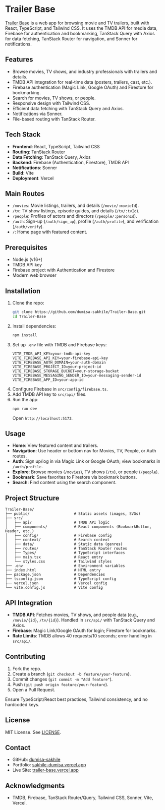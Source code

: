 # Trailer Base

[Trailer Base](https://trailer-base.vercel.app) is a web app for browsing movie and TV trailers, built with React, TypeScript, and Tailwind CSS. It uses the TMDB API for media data, Firebase for authentication and bookmarking, TanStack Query with Axios for data fetching, TanStack Router for navigation, and Sonner for notifications.

## Features
- Browse movies, TV shows, and industry professionals with trailers and details.
- TMDB API integration for real-time data (posters, trailers, cast, etc.).
- Firebase authentication (Magic Link, Google OAuth) and Firestore for bookmarking.
- Search for movies, TV shows, or people.
- Responsive design with Tailwind CSS.
- Efficient data fetching with TanStack Query and Axios.
- Notifications via Sonner.
- File-based routing with TanStack Router.

## Tech Stack
- **Frontend**: React, TypeScript, Tailwind CSS
- **Routing**: TanStack Router
- **Data Fetching**: TanStack Query, Axios
- **Backend**: Firebase (Authentication, Firestore), TMDB API
- **Notifications**: Sonner
- **Build**: Vite
- **Deployment**: Vercel

## Main Routes
- `/movies`: Movie listings, trailers, and details (`/movie/:movieId`).
- `/tv`: TV show listings, episode guides, and details (`/tv/:tvId`).
- `/people`: Profiles of actors and directors (`/people/:personId`).
- `/auth`: Sign-up (`/auth/sign_up`), profile (`/auth/profile`), and verification (`/auth/verify`).
- `/`: Home page with featured content.

## Prerequisites
- Node.js (v16+)
- TMDB API key
- Firebase project with Authentication and Firestore
- Modern web browser

## Installation
1. Clone the repo:
   ```bash
   git clone https://github.com/dumisa-sakhile/Trailer-Base.git
   cd Trailer-Base
   ```
2. Install dependencies:
   ```bash
   npm install
   ```
3. Set up `.env` file with TMDB and Firebase keys:
   ```env
   VITE_TMDB_API_KEY=your-tmdb-api-key
   VITE_FIREBASE_API_KEY=your-firebase-api-key
   VITE_FIREBASE_AUTH_DOMAIN=your-auth-domain
   VITE_FIREBASE_PROJECT_ID=your-project-id
   VITE_FIREBASE_STORAGE_BUCKET=your-storage-bucket
   VITE_FIREBASE_MESSAGING_SENDER_ID=your-messaging-sender-id
   VITE_FIREBASE_APP_ID=your-app-id
   ```
4. Configure Firebase in `src/config/firebase.ts`.
5. Add TMDB API key to `src/api/` files.
6. Run the app:
   ```bash
   npm run dev
   ```
   Open `http://localhost:5173`.

## Usage
- **Home**: View featured content and trailers.
- **Navigation**: Use header or bottom nav for Movies, TV, People, or Auth routes.
- **Auth**: Sign up/log in via Magic Link or Google OAuth; view bookmarks in `/auth/profile`.
- **Explore**: Browse movies (`/movies`), TV shows (`/tv`), or people (`/people`).
- **Bookmark**: Save favorites to Firestore via bookmark buttons.
- **Search**: Find content using the search component.

## Project Structure
```
Trailer-Base/
├── public/                    # Static assets (images, SVGs)
├── src/
│   ├── api/                   # TMDB API logic
│   ├── components/            # React components (BookmarkButton, Header, etc.)
│   ├── config/                # Firebase config
│   ├── context/               # Search context
│   ├── data/                  # Static data (genres)
│   ├── routes/                # TanStack Router routes
│   ├── Types/                 # TypeScript interfaces
│   ├── main.tsx               # React entry
│   └── styles.css             # Tailwind styles
├── .env                       # Environment variables
├── index.html                 # HTML entry
├── package.json               # Dependencies
├── tsconfig.json              # TypeScript config
├── vercel.json                # Vercel config
└── vite.config.js             # Vite config
```

## API Integration
- **TMDB API**: Fetches movies, TV shows, and people data (e.g., `/movie/{id}`, `/tv/{id}`). Handled in `src/api/` with TanStack Query and Axios.
- **Firebase**: Magic Link/Google OAuth for login; Firestore for bookmarks.
- **Rate Limits**: TMDB allows 40 requests/10 seconds; error handling in `src/api/`.

## Contributing
1. Fork the repo.
2. Create a branch (`git checkout -b feature/your-feature`).
3. Commit changes (`git commit -m "Add feature"`).
4. Push (`git push origin feature/your-feature`).
5. Open a Pull Request.

Ensure TypeScript/React best practices, Tailwind consistency, and no hardcoded keys.

## License
MIT License. See [LICENSE](LICENSE).

## Contact
- GitHub: [dumisa-sakhile](https://github.com/dumisa-sakhile)
- Portfolio: [sakhile-dumisa.vercel.app](https://sakhile-dumisa.vercel.app)
- Live Site: [trailer-base.vercel.app](https://trailer-base.vercel.app)

## Acknowledgments
- TMDB, Firebase, TanStack Router/Query, Tailwind CSS, Sonner, Vite, Vercel.